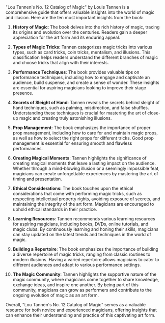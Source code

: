 "Lou Tannen's No. 12 Catalog of Magic" by Louis Tannen is a comprehensive guide that offers valuable insights into the world of magic and illusion. Here are the ten most important insights from the book:

1. **History of Magic**: The book delves into the rich history of magic, tracing its origins and evolution over the centuries. Readers gain a deeper appreciation for the art form and its enduring appeal.

2. **Types of Magic Tricks**: Tannen categorizes magic tricks into various types, such as card tricks, coin tricks, mentalism, and illusions. This classification helps readers understand the different branches of magic and choose tricks that align with their interests.

3. **Performance Techniques**: The book provides valuable tips on performance techniques, including how to engage and captivate an audience, build suspense, and create a sense of wonder. These insights are essential for aspiring magicians looking to improve their stage presence.

4. **Secrets of Sleight of Hand**: Tannen reveals the secrets behind sleight of hand techniques, such as palming, misdirection, and false shuffles. Understanding these techniques is crucial for mastering the art of close-up magic and creating truly astonishing illusions.

5. **Prop Management**: The book emphasizes the importance of proper prop management, including how to care for and maintain magic props, as well as how to select the right props for different tricks. Good prop management is essential for ensuring smooth and flawless performances.

6. **Creating Magical Moments**: Tannen highlights the significance of creating magical moments that leave a lasting impact on the audience. Whether through a mind-blowing illusion or a seemingly impossible feat, magicians can create unforgettable experiences by mastering the art of timing and presentation.

7. **Ethical Considerations**: The book touches upon the ethical considerations that come with performing magic tricks, such as respecting intellectual property rights, avoiding exposure of secrets, and maintaining the integrity of the art form. Magicians are encouraged to uphold ethical standards in their practice.

8. **Learning Resources**: Tannen recommends various learning resources for aspiring magicians, including books, DVDs, online tutorials, and magic clubs. By continuously learning and honing their skills, magicians can stay updated on the latest trends and techniques in the world of magic.

9. **Building a Repertoire**: The book emphasizes the importance of building a diverse repertoire of magic tricks, ranging from classic routines to modern illusions. Having a varied repertoire allows magicians to cater to different audiences and adapt to various performance settings.

10. **The Magic Community**: Tannen highlights the supportive nature of the magic community, where magicians come together to share knowledge, exchange ideas, and inspire one another. By being part of this community, magicians can grow as performers and contribute to the ongoing evolution of magic as an art form.

Overall, "Lou Tannen's No. 12 Catalog of Magic" serves as a valuable resource for both novice and experienced magicians, offering insights that can enhance their understanding and practice of this captivating art form.